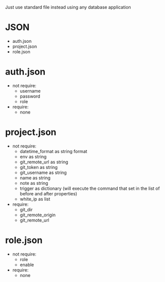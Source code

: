 Just use standard file instead using any database application

# JSON
- auth.json
- project.json
- role.json

# auth.json
- not require:
  - username
  - password
  - role
- require:
  - none

# project.json
- not require:
	- datetime_format as string format
    - env as string
    - git_remote_url as string
    - git_token as string
    - git_username as string
    - name as string
    - note as string
    - trigger as dictionary (will execute the command that set in the list of before and after properties)
    - white_ip as list
- require:
  - git_dir
  - git_remote_origin
  - git_remote_url

# role.json
- not require:
  - role
  - enable
- require:
  - none